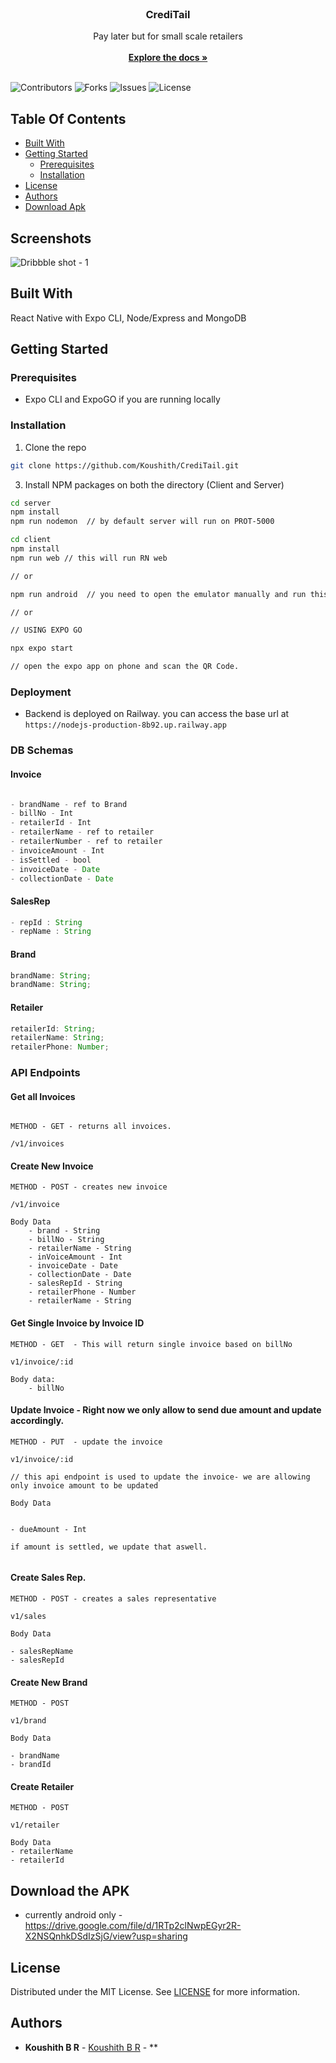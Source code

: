 <br/>
<p align="center">
  <h3 align="center">CrediTail</h3>

  <p align="center">
    Pay later but for small scale retailers
    <br/>
    <br/>
    <a href="https://github.com/koushith/CrediTail"><strong>Explore the docs »</strong></a>
    <br/>
    <br/>
  </p>
</p>

![Contributors](https://img.shields.io/github/contributors/koushith/CrediTail?color=dark-green) ![Forks](https://img.shields.io/github/forks/koushith/CrediTail?style=social) ![Issues](https://img.shields.io/github/issues/koushith/CrediTail) ![License](https://img.shields.io/github/license/koushith/CrediTail)

## Table Of Contents

- [Built With](#built-with)
- [Getting Started](#getting-started)
  - [Prerequisites](#prerequisites)
  - [Installation](#installation)
- [License](#license)
- [Authors](#authors)
- [Download Apk](#download)

## Screenshots

![Dribbble shot - 1](https://user-images.githubusercontent.com/30016242/230851429-24b4d646-01ab-4928-ba6e-ed71ad78a4f5.png)

## Built With

React Native with Expo CLI, Node/Express and MongoDB

## Getting Started

### Prerequisites

- Expo CLI and ExpoGO if you are running locally

### Installation

1. Clone the repo

```sh
git clone https://github.com/Koushith/CrediTail.git
```

3. Install NPM packages on both the directory (Client and Server)

```sh
cd server
npm install
npm run nodemon  // by default server will run on PROT-5000
```

```sh
cd client
npm install
npm run web // this will run RN web

// or

npm run android  // you need to open the emulator manually and run this command(if you are on Windows and Linux.

// or

// USING EXPO GO

npx expo start

// open the expo app on phone and scan the QR Code.

```

### Deployment

- Backend is deployed on Railway. you can access the base url at
  `https://nodejs-production-8b92.up.railway.app`

### DB Schemas

#### Invoice

```js

- brandName - ref to Brand
- billNo - Int
- retailerId - Int
- retailerName - ref to retailer
- retailerNumber - ref to retailer
- invoiceAmount - Int
- isSettled - bool
- invoiceDate - Date
- collectionDate - Date

```

#### SalesRep

```js
- repId : String
- repName : String
```

#### Brand

```js
brandName: String;
brandName: String;
```

#### Retailer

```js
retailerId: String;
retailerName: String;
retailerPhone: Number;
```

### API Endpoints

#### Get all Invoices

```

METHOD - GET - returns all invoices.

/v1/invoices

```

#### Create New Invoice

```
METHOD - POST - creates new invoice

/v1/invoice

Body Data
    - brand - String
    - billNo - String
    - retailerName - String
    - inVoiceAmount - Int
    - invoiceDate - Date
    - collectionDate - Date
    - salesRepId - String
    - retailerPhone - Number
    - retailerName - String

```

#### Get Single Invoice by Invoice ID

```
METHOD - GET  - This will return single invoice based on billNo

v1/invoice/:id

Body data:
    - billNo

```

#### Update Invoice - Right now we only allow to send due amount and update accordingly.

```
METHOD - PUT  - update the invoice

v1/invoice/:id

// this api endpoint is used to update the invoice- we are allowing only invoice amount to be updated

Body Data


- dueAmount - Int

if amount is settled, we update that aswell.


```

#### Create Sales Rep.

```
METHOD - POST - creates a sales representative

v1/sales

Body Data

- salesRepName
- salesRepId

```

#### Create New Brand

```
METHOD - POST

v1/brand

Body Data

- brandName
- brandId

```

#### Create Retailer

```
METHOD - POST

v1/retailer

Body Data
- retailerName
- retailerId

```

## Download the APK

- currently android only - https://drive.google.com/file/d/1RTp2clNwpEGyr2R-X2NSQnhkDSdIzSjG/view?usp=sharing

## License

Distributed under the MIT License. See [LICENSE](https://github.com/koushith/CrediTail/blob/main/LICENSE.md) for more information.

## Authors

- **Koushith B R** - [Koushith B R](https://github.com/koushith) - \*\*
